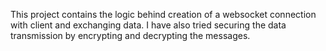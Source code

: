 This project contains the logic behind  creation of a websocket connection with client and exchanging data.
I have also tried securing the data transmission by encrypting and decrypting the messages. 
